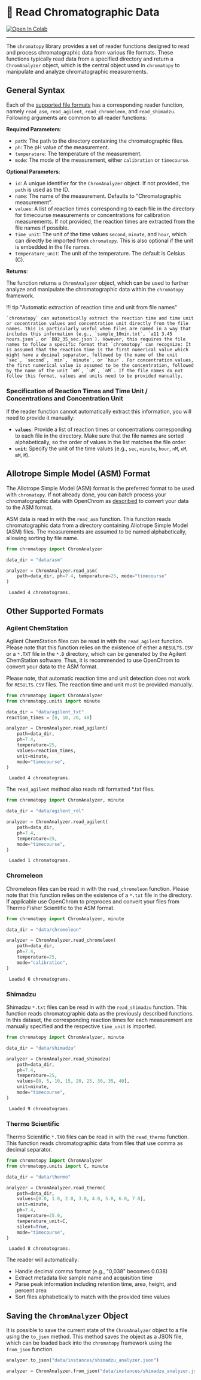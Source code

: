 # 📖 Read Chromatographic Data

[![Open In Colab](https://colab.research.google.com/assets/colab-badge.svg)](https://colab.research.google.com/github/FAIRChemistry/chromatopy/blob/main/docs/examples/read_data.ipynb)

---

The `chromatopy` library provides a set of reader functions designed to read and process chromatographic data from various file formats. These functions typically read data from a specified directory and return a `ChromAnalyzer` object, which is the central object used in `chromatopy` to manipulate and analyze chromatographic measurements.

## General Syntax
Each of the [supported file formats](../../supported_formats/#supported-formats) has a corresponding reader function, namely `read_asm`, `read_agilent`, `read_chromeleon`, and `read_shimadzu`. Following arguments are common to all reader functions:

__Required Parameters__:  

- `path`: The path to the directory containing the chromatographic files.
- `ph`: The pH value of the measurement.
- `temperature`: The temperature of the measurement.
- `mode`: The mode of the measurement, either `calibration` or `timecourse`.

__Optional Parameters__:  

- `id`: A unique identifier for the `ChromAnalyzer` object. If not provided, the `path` is used as the ID.
- `name`: The name of the measurement. Defaults to "Chromatographic measurement".
- `values`: A list of reaction times corresponding to each file in the directory for timecourse measurements or concentrations for calibration measurements. If not provided, the reaction times are extracted from the file names if possible.
- `time_unit`: The unit of the time values `second`, `minute`, and `hour`, which can directly be imported from `chromatopy`. This is also optional if the unit is embedded in the file names.
- `temperature_unit`: The unit of the temperature. The default is Celsius (C).


__Returns__:  

The function returns a `ChromAnalyzer` object, which can be used to further analyze and manipulate the chromatographic data within the `chromatopy` framework.

!!! tip "Automatic extraction of reaction time and unit from file names"

    `chromatopy` can automatically extract the reaction time and time unit or cocentration values and concentration unit directly from the file names. This is particularly useful when files are named in a way that includes this information (e.g., `sample_10min.txt`, `a11 3.45 hours.json`, or `B02_35_sec.json`). However, this requires the file names to follow a specific format that `chromatopy` can recognize: It is assumed that the reaction time is the first numerical value which might have a decimal separator, followed by the name of the unit `sec`, `second`, `min`, `minute`, or `hour`. For concentration values, the first numerical value is assumed to be the concentration, followed by the name of the unit `mM`, `uM`, `nM`. If the file names do not follow this format, values and units need to be provided manually.

### Specification of Reaction Times and Time Unit / Concentrations and Concentration Unit

If the reader function cannot automatically extract this information, you will need to provide it manually:

- **`values`**: Provide a list of reaction times or concentrations corresponding to each file in the directory. Make sure that the file names are sorted alphabetically, so the order of values in the list matches the file order.
- **`unit`**: Specify the unit of the time values (e.g., `sec`, `minute`, `hour`, `nM`, `uM`, `mM`, `M`).

## Allotrope Simple Model (ASM) Format

The Allotrope Simple Model (ASM) format is the preferred format to be used with `chromatopy`. If not already done, you can batch process your chromatographic data with OpenChrom as [described](../../supported_formats/#spectrum-processing-with-openchrom-from-lablicate) to convert your data to the ASM format.

ASM data is read in with the `read_asm` function. This function reads chromatographic data from a directory containing Allotrope Simple Model (ASM) files. The measurements are assumed to be named alphabetically, allowing sorting by file name.

```python
from chromatopy import ChromAnalyzer

data_dir = "data/asm"

analyzer = ChromAnalyzer.read_asm(
    path=data_dir, ph=7.4, temperature=25, mode="timecourse"
)
```
```
 Loaded 4 chromatograms.
```

## Other Supported Formats

### Agilent ChemStation

Agilent ChemStation files can be read in with the `read_agilent` function. Please note that this function relies on the existence of either a `RESULTS.CSV` or a `*.TXT` file in the `*.D` directory, which can be generated by the Agilent ChemStation software. Thus, it is recommended to use OpenChrom to convert your data to the ASM format.

Please note, that automatic reaction time and unit detection does not work for `RESULTS.CSV` files. The reaction time and unit must be provided manually.

```python
from chromatopy import ChromAnalyzer
from chromatopy.units import minute

data_dir = "data/agilent_txt"
reaction_times = [0, 10, 20, 40]

analyzer = ChromAnalyzer.read_agilent(
    path=data_dir,
    ph=7.4,
    temperature=25,
    values=reaction_times,
    unit=minute,
    mode="timecourse",
)
```
```
 Loaded 4 chromatograms.
```

The `read_agilent` method also reads rdl formatted *.txt files.

```python
from chromatopy import ChromAnalyzer, minute

data_dir = "data/agilent_rdl"

analyzer = ChromAnalyzer.read_agilent(
    path=data_dir,
    ph=7.4,
    temperature=25,
    mode="timecourse",
)
```
```
 Loaded 1 chromatograms.
```

### Chromeleon

Chromeleon files can be read in with the `read_chromeleon` function. Please note that this function relies on the existence of a `*.txt` file in the directory. If applicable use OpenChrom to preproces and convert your files from Thermo Fisher Scientific to the ASM format.

```python
from chromatopy import ChromAnalyzer, minute

data_dir = "data/chromeleon"

analyzer = ChromAnalyzer.read_chromeleon(
    path=data_dir,
    ph=7.4,
    temperature=25,
    mode="calibration",
)
```
```
 Loaded 6 chromatograms.
```

### Shimadzu

Shimadzu `*.txt` files can be read in with the `read_shimadzu` function. This function reads chromatographic data as the previously described functions.  
In this dataset, the corresponding reaction times for each measurement are manually specified and the respective `time_unit` is imported.

```python
from chromatopy import ChromAnalyzer, minute

data_dir = "data/shimadzu"

analyzer = ChromAnalyzer.read_shimadzu(
    path=data_dir,
    ph=7.4,
    temperature=25,
    values=[0, 5, 10, 15, 20, 25, 30, 35, 40],
    unit=minute,
    mode="timecourse",
)
```
```
 Loaded 9 chromatograms.
```

### Thermo Scientific

Thermo Scientific `*.TX0` files can be read in with the `read_thermo` function. This function reads chromatographic data from files that use comma as decimal separator.

```python
from chromatopy import ChromAnalyzer
from chromatopy.units import C, minute

data_dir = "data/thermo"

analyzer = ChromAnalyzer.read_thermo(
    path=data_dir,
    values=[0.0, 1.0, 2.0, 3.0, 4.0, 5.0, 6.0, 7.0],
    unit=minute,
    ph=7.4,
    temperature=25.0,
    temperature_unit=C,
    silent=True,
    mode="timecourse",
)
```
```
 Loaded 8 chromatograms.
```

The reader will automatically:
- Handle decimal comma format (e.g., "0,038" becomes 0.038)
- Extract metadata like sample name and acquisition time
- Parse peak information including retention time, area, height, and percent area
- Sort files alphabetically to match with the provided time values

## Saving the `ChromAnalyzer` Object

It is possible to save the current state of the `ChromAnalyzer` object to a file using the `to_json` method. This method saves the object as a JSON file, which can be loaded back into the `chromatopy` framework using the `from_json` function.

```python
analyzer.to_json("data/instances/shimadzu_analyzer.json")

analyzer = ChromAnalyzer.from_json("data/instances/shimadzu_analyzer.json")
```
